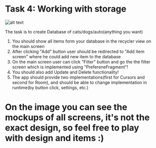 # Task 4: Working with storage
![alt text](https://github.com/rolling-scopes-school/rs.android.task.4/blob/master/TaskDescritpion.svg)

The task is to create Database of cats/dogs/auto(anything you want)
1. You should show all items form your database in the recycler view on the main screen
2. After clicking "Add" button user should be redirected to "Add item screen" where he could add new item to the database
3. On the main screen user can click "Filter" button and go the the filter screen which is implemented using "PrefereneFragment"!
4. You should also add Update and Delete functionality!
5. The app should provide two implementations(first for Cursors and second for Room), and should be able to change implementation in runtime(by button click, settings, etc.)

# On the image you can see the mockups of all screens, it's not the exact design, so feel free to play with design and items :)
